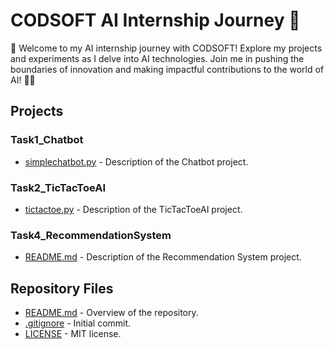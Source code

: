 # CODSOFT AI Internship Journey 🌟

🌟 Welcome to my AI internship journey with CODSOFT! Explore my projects and experiments as I delve into AI technologies. Join me in pushing the boundaries of innovation and making impactful contributions to the world of AI! 🚀🤖

## Projects

### Task1_Chatbot

- [simplechatbot.py](link_to_simplechatbot.py) - Description of the Chatbot project.

### Task2_TicTacToeAI

- [tictactoe.py](link_to_tictactoe.py) - Description of the TicTacToeAI project.

### Task4_RecommendationSystem

- [README.md](link_to_readme_recommendation_system.md) - Description of the Recommendation System project.

## Repository Files

- [README.md](link_to_readme.md) - Overview of the repository.
- [.gitignore](link_to_gitignore) - Initial commit.
- [LICENSE](link_to_license) - MIT license.
